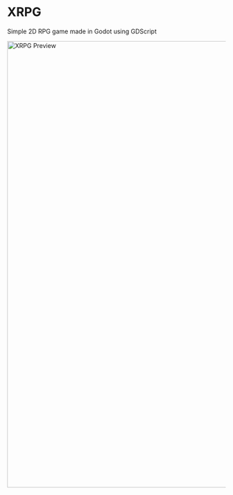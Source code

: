 # XRPG
Simple 2D RPG game made in Godot using GDScript

<img width="1770" height="1029" alt="XRPG Preview" src="https://github.com/user-attachments/assets/2cff8565-0f28-465f-b576-d2add5933a16" />
